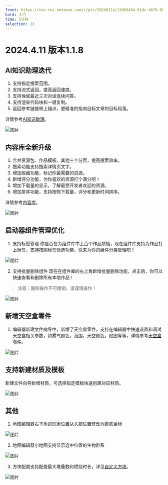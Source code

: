 ```yaml
---
front: https://nie.res.netease.com/r/pic/20240114/12069454-01dc-4b70-8614-f1398bd9f0f8.png
hard: 入门
time: 5分钟
selection: 23
---
```

# 2024.4.11 版本1.1.8

## AI知识助理迭代
1. 支持指定搜索范围。
2. 支持流式返回，提高返回速度。
3. 支持保留最近三次对话连续问答。
4. 支持渲染代码块和一键复制。
5. 返回参考链接带上锚点，更精准的指向目标文章的目标段落。

详情参考[AI知识助理](../../12-入门教程/25-AI知识助理.md#进阶用法)。

![图片](./images/240411/aihelper.png)

## 内容库全新升级
1. 合并资源包、作品模板、其他三个分页，提高搜索效率。
2. 搜索功能支持搜索详情页文字。
3. 增加收藏功能，标记你最需要的资源。
4. 新增评分功能，为你喜欢的资源打个满分吧！
5. 增加下载量的显示，了解最受开发者欢迎的资源。
6. 增加排序功能，支持按照下载量，评分和更新时间排序。

详情参考[内容库](../../15-资源管理/11-内容库.md)。



![图片](./images/240411/contentlib.png)



## 启动器组件管理优化
1. 支持标签管理
你是否在为组件库中上百个作品烦恼，现在组件库支持为作品打上标签，支持按照标签筛选功能，快来为你的组件分类管理吧！

![图片](./images/240411/tag.gif)


2. 支持批量删除组件
现在在组件库的右上角新增批量删除功能，点击后，你可以快速查看和删除所有本地作品！
> 注意：删除操作不可撤销，请谨慎操作！

![图片](./images/240411/delete.gif)



## 新增天空盒零件
1. 编辑器新建文件向导中，新增了天空盒零件，支持在编辑器中快速设置和调试天空盒相关参数，如雾气颜色，范围，天空颜色，贴图等等，详情参考[天空盒零件](../../20-玩法开发/14-预设玩法编程/0-理解预设系统/11-内置零件/07-天空盒零件.md)。

![图片](./images/240411/skybox1.gif)

## 支持新建材质及模板
新建文件向导新增材质，可选择指定模板快速创建对应材质。

![图片](./images/240411/material.png)


## 其他

1. 地图编辑器右下角的玩家位置从头部位置修改为脚底坐标

![图片](./images/240411/footpos.png)


2. 地图编辑器小地图支持显示选中位置的生物群系


![图片](./images/240411/biome.png)


3. 方块配置支持配置最大堆叠数和燃烧时长，详见[自定义方块](../../20-玩法开发/15-自定义游戏内容/2-自定义方块/1-JSON组件.md)。


![图片](./images/240411/block.png)

